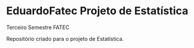 # EduardoFatec Projeto de Estatística
 Terceiro Semestre FATEC

 Repositório criado para o projeto de Estatística.
